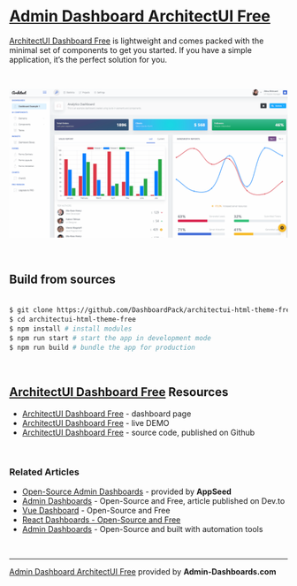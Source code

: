 # [Admin Dashboard ArchitectUI Free](https://admin-dashboards.com/bootstrap-dashboard-architectui-free)

[ArchitectUI Dashboard Free](https://dashboardpack.com/theme-details/architectui-html-dashboard-free/) is lightweight and comes packed with the minimal set of components to get you started. If you have a simple application, it’s the perfect solution for you.

<br />

![ArchitectUI Dashboard Free - Gif animated presentation.](https://raw.githubusercontent.com/admin-dashboards/static/master/bootstrap-dashboard-architectui-intro.gif)

<br />

## Build from sources

```bash

$ git clone https://github.com/DashboardPack/architectui-html-theme-free.git
$ cd architectui-html-theme-free
$ npm install # install modules
$ npm run start # start the app in development mode
$ npm run build # bundle the app for production

```
<br />

## [ArchitectUI Dashboard Free](https://dashboardpack.com/theme-details/architectui-html-dashboard-free/) Resources

- [ArchitectUI Dashboard Free](https://dashboardpack.com/theme-details/architectui-html-dashboard-free/) - dashboard page
- [ArchitectUI Dashboard Free](https://demo.dashboardpack.com/architectui-html-free/) - live DEMO
- [ArchitectUI Dashboard Free](https://github.com/DashboardPack/architectui-html-theme-free) - source code, published on Github

<br />

### Related Articles

- [Open-Source Admin Dashboards](https://appseed.us/admin-dashboards/open-source) - provided by **AppSeed**
- [Admin Dashboards](https://dev.to/sm0ke/admin-dashboards-open-source-and-free-4aep) - Open-Source and Free, article published on Dev.to
- [Vue Dashboard](https://dev.to/sm0ke/vue-dashboard-open-source-apps-1gd1) - Open-Source and Free
- [React Dashboards - Open-Source and Free](https://dev.to/sm0ke/react-dashboards-open-source-apps-1c7j)
- [Admin Dashboards](https://blog.appseed.us/admin-dashboards-open-source-built-with-automation-tools/) - Open-Source and built with automation tools

<br />

---
[Admin Dashboard ArchitectUI Free](https://admin-dashboards.com/bootstrap-dashboard-architectui-free) provided by **Admin-Dashboards.com**

